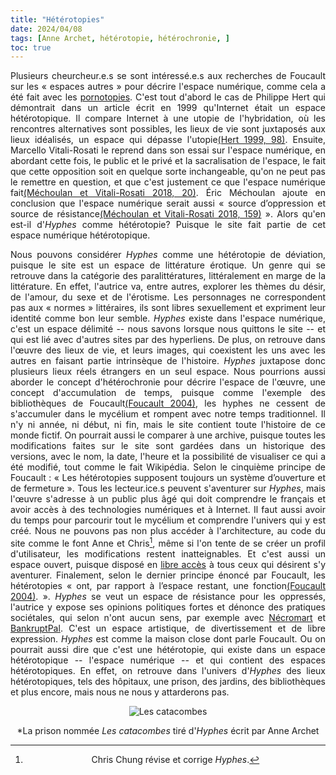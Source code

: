```yaml
---
title: "Hétérotopies"
date: 2024/04/08
tags: [Anne Archet, hétérotopie, hétérochronie, ]
toc: true
---
```

<DIV STYLE="text-align:justify">

Plusieurs cheurcheur.e.s se sont intéressé.e.s aux recherches de Foucault sur les « espaces autres » pour décrire l'espace numérique, comme cela a été fait avec les [pornotopies](https://cgermain97.github.io/Feu-de-Foret/docs/pornotopie/). C'est tout d'abord le cas de Philippe Hert qui démontrait dans un article écrit en 1999 qu'Internet était un espace hétérotopique. Il compare Internet à une utopie de l'hybridation, où les rencontres alternatives sont possibles, les lieux de vie sont juxtaposés aux lieux idéalisés, un espace qui dépasse l'utopie[(Hert 1999, 98)](https://cgermain97.github.io/Feu-de-Foret/docs/biblio/). Ensuite, Marcello Vitali-Rosati le reprend dans son essai sur l'espace numérique, en abordant cette fois, le public et le privé et la sacralisation de l'espace, le fait que cette opposition soit en quelque sorte inchangeable, qu'on ne peut pas le remettre en question, et que c'est justement ce que l'espace numérique fait[(Méchoulan et Vitali-Rosati 2018, 20)](https://cgermain97.github.io/Feu-de-Foret/docs/biblio/). Éric Méchoulan ajoute en conclusion que l'espace numérique serait aussi « source d’oppression et source de résistance[(Méchoulan et Vitali-Rosati 2018, 159)](https://cgermain97.github.io/Feu-de-Foret/docs/biblio/) ». Alors qu'en est-il d'*Hyphes* comme hétérotopie? Puisque le site fait partie de cet espace numérique hétérotopique.

Nous pouvons considérer *Hyphes* comme une hétérotopie de déviation, puisque le site est un espace de littérature érotique. Un genre qui se retrouve dans la catégorie des paralittératures, littéralement en marge de la littérature. En effet, l'autrice va, entre autres, explorer les thèmes du désir, de l'amour, du sexe et de l'érotisme. Les personnages ne correspondent pas aux  « normes » littéraires, ils sont libres sexuellement et expriment leur identité comme bon leur semble. *Hyphes* existe dans l'espace numérique, c'est un espace délimité -- nous savons lorsque nous quittons le site -- et qui est lié avec d'autres sites par des hyperliens. De plus, on retrouve dans l'œuvre des lieux de vie, et leurs images, qui coexistent les uns avec les autres en faisant partie intrinsèque de l'histoire. *Hyphes* juxtapose donc plusieurs lieux réels étrangers en un seul espace. Nous pourrions aussi aborder le concept d'hétérochronie pour décrire l'espace de l'œuvre, une concept d'accumulation de temps, puisque comme l'exemple des bibliothèques de Foucault[(Foucault 2004)](https://cgermain97.github.io/Feu-de-Foret/docs/biblio/), les hyphes ne cessent de s'accumuler dans le mycélium et rompent avec notre temps traditionnel. Il n'y ni année, ni début, ni fin, mais le site contient toute l'histoire de ce monde fictif. On pourrait aussi le comparer à une archive, puisque toutes les modifications faites sur le site sont gardées dans un historique des versions, avec le nom, la date, l'heure et la possibilité de visualiser ce qui a été modifié, tout comme le fait Wikipédia. Selon le cinquième principe de Foucault : « Les hétérotopies supposent toujours un système d’ouverture et de fermeture ». Tous les lecteur.ice.s peuvent s'aventurer sur *Hyphes*, mais l'œuvre s'adresse à un public plus âgé qui doit comprendre le français et avoir accès à des technologies numériques et à Internet. Il faut aussi avoir du temps pour parcourir tout le mycélium et comprendre l'univers qui y est créé. Nous ne pouvons pas non plus accéder à l'architecture, au code du site comme le font Anne et Chris[^3], même si l'on tente de se créer un profil d'utilisateur, les modifications restent inatteignables. Et c'est aussi un espace ouvert, puisque disposé en [libre accès](https://cgermain97.github.io/Feu-de-Foret/docs/regles/) à tous ceux qui désirent s'y aventurer. Finalement, selon le dernier principe énoncé par Foucault, les hétérotopies « ont, par rapport à l’espace restant, une fonction[(Foucault 2004)](https://cgermain97.github.io/Feu-de-Foret/docs/biblio/). ». *Hyphes* se veut un espace de résistance pour les oppressés, l'autrice y expose ses opinions politiques fortes et dénonce des pratiques sociétales, qui selon n'ont aucun sens, par exemple avec [Nécromart](https://hyphes.net/index.php/Necromart.com) et [BankruptPal](https://hyphes.net/index.php/Bankruptpal). C'est un espace artistique, de divertissement et de libre expression. *Hyphes* est comme la maison close dont parle Foucault. Ou on pourrait aussi dire que c'est une hétérotopie, qui existe dans un espace hétérotopique -- l'espace numérique -- et qui contient des espaces hétérotopiques. En effet, on retrouve dans l'univers d'*Hyphes* des lieux hétérotopiques, tels des hôpitaux, une prison, des jardins, des bibliothèques et plus encore, mais nous ne nous y attarderons pas. 

[^3]: Chris Chung révise et corrige *Hyphes*.


<DIV STYLE="text-align:center">

![Les catacombes](https://hyphes.net/images/thumb/0/08/Les_catacombes.jpg/798px-Les_catacombes.jpg)

*La prison nommée *Les catacombes* tiré d'*Hyphes* écrit par Anne Archet